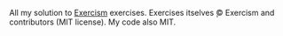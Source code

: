 All my solution to [Exercism](https://exercism.org) exercises. Exercises
itselves ̧© Exercism and contributors (MIT license). My code also MIT.

